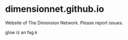 dimensionnet.github.io
======================

Website  of The Dimension Network. Please report issues.













glow iz an fag.k
